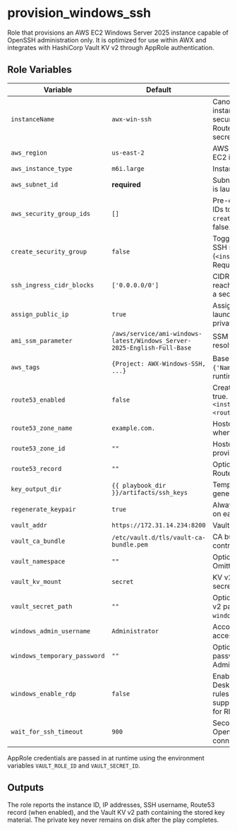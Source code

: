 # provision_windows_ssh

Role that provisions an AWS EC2 Windows Server 2025 instance capable of OpenSSH administration only. It is optimized for use within AWX and integrates with HashiCorp Vault KV v2 through AppRole authentication.

## Role Variables
| Variable | Default | Description |
| --- | --- | --- |
| `instanceName` | `awx-win-ssh` | Canonical name for the instance; drives Name tag, security-group name, Route53 record, and Vault secret path. |
| `aws_region` | `us-east-2` | AWS region that hosts the EC2 instance. |
| `aws_instance_type` | `m6i.large` | Instance type to create. |
| `aws_subnet_id` | **required** | Subnet where the instance is launched. |
| `aws_security_group_ids` | `[]` | Pre-existing security group IDs to attach. Required when `create_security_group` is false. |
| `create_security_group` | `false` | Toggle to create a dedicated SSH security group (`<instanceName>-ssh`). Requires `aws_vpc_id`. |
| `ssh_ingress_cidr_blocks` | `['0.0.0.0/0']` | CIDR blocks allowed to reach TCP/22 when creating a security group. |
| `assign_public_ip` | `true` | Assigns a public IP during launch. Set to false for private-only subnets. |
| `ami_ssm_parameter` | `/aws/service/ami-windows-latest/Windows_Server-2025-English-Full-Base` | SSM parameter used to resolve the AMI ID. |
| `aws_tags` | `{Project: AWX-Windows-SSH, ...}` | Base tag map merged with `{'Name': instanceName}` at runtime. |
| `route53_enabled` | `false` | Creates an A record when true. Record defaults to `<instanceName>.<route53_zone_name>`. |
| `route53_zone_name` | `example.com.` | Hosted zone name (optional when `route53_zone_id` set). |
| `route53_zone_id` | `""` | Hosted zone ID used when provided. |
| `route53_record` | `""` | Optional override for the Route53 record name. |
| `key_output_dir` | `{{ playbook_dir }}/artifacts/ssh_keys` | Temporary location for generated keyfiles. |
| `regenerate_keypair` | `true` | Always generate a fresh key on each run when true. |
| `vault_addr` | `https://172.31.14.234:8200` | Vault endpoint URL. |
| `vault_ca_bundle` | `/etc/vault.d/tls/vault-ca-bundle.pem` | CA bundle path on the controller. |
| `vault_namespace` | `""` | Optional Vault namespace. Omitted when empty. |
| `vault_kv_mount` | `secret` | KV v2 mount containing the secret path. |
| `vault_secret_path` | `""` | Optional override for the KV v2 path; defaults to `windows/ssh/<instanceName>`. |
| `windows_admin_username` | `Administrator` | Account that gains SSH/RDP access. |
| `windows_temporary_password` | `""` | Optional temporary password applied to the Administrator account. |
| `windows_enable_rdp` | `false` | Enables or disables Remote Desktop. When true, firewall rules are opened and the supplied password is used for RDP. |
| `wait_for_ssh_timeout` | `900` | Seconds to wait for the OpenSSH service to accept connections. |

AppRole credentials are passed in at runtime using the environment variables `VAULT_ROLE_ID` and `VAULT_SECRET_ID`.

## Outputs
The role reports the instance ID, IP addresses, SSH username, Route53 record (when enabled), and the Vault KV v2 path containing the stored key material. The private key never remains on disk after the play completes.
